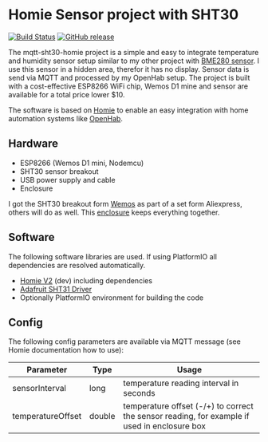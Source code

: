 # Homie Sensor project with SHT30  

[![Build Status](https://circleci.com/gh/mhaack/mqtt-sht30-homie/tree/master.svg?style=shield)](https://circleci.com/gh/mhaack/mqtt-sht30-homie/tree/master)
[![GitHub release](https://img.shields.io/github/release/mhaack/mqtt-sht30-homie.svg?style=flat-square)](https://github.com/mhaack/mqtt-sht30-homie/releases)

The mqtt-sht30-homie project is a simple and easy to integrate temperature and humidity sensor setup similar to my other project with [BME280 sensor](https://github.com/mhaack/mqtt-bme280-homie). I use this sensor in a hidden area, therefor it has no display. Sensor data is send via MQTT and processed by my OpenHab setup. The project is built with a cost-effective ESP8266 WiFi chip, Wemos D1 mine and sensor are available for a total price lower $10.

The software is based on [Homie](https://github.com/marvinroger/homie-esp8266) to enable an easy integration with home automation systems like [OpenHab](http://www.openhab.org).

## Hardware

- ESP8266 (Wemos D1 mini, Nodemcu)
- SHT30 sensor breakout
- USB power supply and cable
- Enclosure

I got the SHT30 breakout form [Wemos](https://wiki.wemos.cc/products:d1_mini_shields:sht30_shield) as part of a set form Aliexpress, others will do as well. This [enclosure](https://www.amazon.de/gp/product/B00PZYMLJ4) keeps everything together.

## Software

The following software libraries are used. If using PlatformIO all dependencies are resolved automatically.

- [Homie V2](https://github.com/marvinroger/homie-esp8266) (dev) including dependencies
- [Adafruit SHT31 Driver](https://github.com/adafruit/Adafruit_SHT31)
- Optionally PlatformIO environment for building the code

## Config

The following config parameters are available via MQTT message (see Homie documentation how to use):

Parameter           | Type        | Usage
------------------- | ----------- | -------
sensorInterval      | long        | temperature reading interval in seconds
temperatureOffset   | double      | temperature offset (-/+) to correct the sensor reading, for example if used in enclosure box
